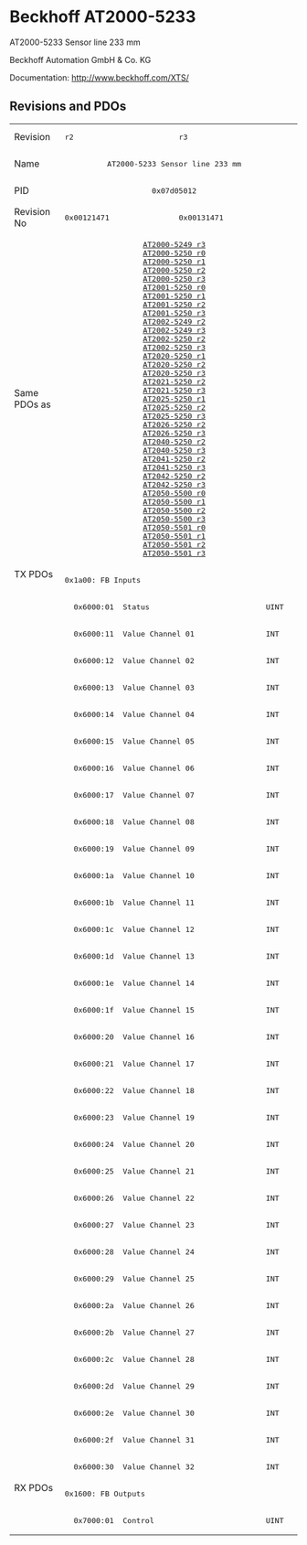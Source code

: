 # Beckhoff AT2000-5233

AT2000-5233 Sensor line 233 mm

Beckhoff Automation GmbH & Co. KG

Documentation: <a href="http://www.beckhoff.com/XTS/">http://www.beckhoff.com/XTS/</a>

## Revisions and PDOs
<table>
<tr >
<td class="first">Revision</td>
<td ><pre>r2</pre></td>
<td ><pre>r3</pre></td>
</tr>
<tr >
<td class="first">Name</td>
<td  colspan=2 align="center"><pre>AT2000-5233 Sensor line 233 mm</pre></td>
</tr>
<tr >
<td class="first">PID</td>
<td  colspan=2 align="center"><pre>0x07d05012</pre></td>
</tr>
<tr >
<td class="first">Revision No</td>
<td ><pre>0x00121471</pre></td>
<td ><pre>0x00131471</pre></td>
</tr>
<tr >
<td class="first">Same PDOs as</td>
<td  colspan=2 align="center"><pre><a href="AT2000-5249">AT2000-5249 r3</a><br/><a href="AT2000-5250">AT2000-5250 r0</a><br/><a href="AT2000-5250">AT2000-5250 r1</a><br/><a href="AT2000-5250">AT2000-5250 r2</a><br/><a href="AT2000-5250">AT2000-5250 r3</a><br/><a href="AT2001-5250">AT2001-5250 r0</a><br/><a href="AT2001-5250">AT2001-5250 r1</a><br/><a href="AT2001-5250">AT2001-5250 r2</a><br/><a href="AT2001-5250">AT2001-5250 r3</a><br/><a href="AT2002-5249">AT2002-5249 r2</a><br/><a href="AT2002-5249">AT2002-5249 r3</a><br/><a href="AT2002-5250">AT2002-5250 r2</a><br/><a href="AT2002-5250">AT2002-5250 r3</a><br/><a href="AT2020-5250">AT2020-5250 r1</a><br/><a href="AT2020-5250">AT2020-5250 r2</a><br/><a href="AT2020-5250">AT2020-5250 r3</a><br/><a href="AT2021-5250">AT2021-5250 r2</a><br/><a href="AT2021-5250">AT2021-5250 r3</a><br/><a href="AT2025-5250">AT2025-5250 r1</a><br/><a href="AT2025-5250">AT2025-5250 r2</a><br/><a href="AT2025-5250">AT2025-5250 r3</a><br/><a href="AT2026-5250">AT2026-5250 r2</a><br/><a href="AT2026-5250">AT2026-5250 r3</a><br/><a href="AT2040-5250">AT2040-5250 r2</a><br/><a href="AT2040-5250">AT2040-5250 r3</a><br/><a href="AT2041-5250">AT2041-5250 r2</a><br/><a href="AT2041-5250">AT2041-5250 r3</a><br/><a href="AT2042-5250">AT2042-5250 r2</a><br/><a href="AT2042-5250">AT2042-5250 r3</a><br/><a href="AT2050-5500">AT2050-5500 r0</a><br/><a href="AT2050-5500">AT2050-5500 r1</a><br/><a href="AT2050-5500">AT2050-5500 r2</a><br/><a href="AT2050-5500">AT2050-5500 r3</a><br/><a href="AT2050-5501">AT2050-5501 r0</a><br/><a href="AT2050-5501">AT2050-5501 r1</a><br/><a href="AT2050-5501">AT2050-5501 r2</a><br/><a href="AT2050-5501">AT2050-5501 r3</a></pre></td>
</tr>
<tr class="txpdo pdosection">
<td class="first" rowspan=34 valign=top>TX PDOs</td>
<td colspan=2 align="left"><pre>0x1a00: FB Inputs</pre></td>
<td></td>
</tr>
<tr class="txpdo">
<td class="first" colspan=2 align="left"><pre>  0x6000:01  Status                          UINT</pre></td>
</tr>
<tr class="txpdo">
<td class="first" colspan=2 align="left"><pre>  0x6000:11  Value Channel 01                INT</pre></td>
</tr>
<tr class="txpdo">
<td class="first" colspan=2 align="left"><pre>  0x6000:12  Value Channel 02                INT</pre></td>
</tr>
<tr class="txpdo">
<td class="first" colspan=2 align="left"><pre>  0x6000:13  Value Channel 03                INT</pre></td>
</tr>
<tr class="txpdo">
<td class="first" colspan=2 align="left"><pre>  0x6000:14  Value Channel 04                INT</pre></td>
</tr>
<tr class="txpdo">
<td class="first" colspan=2 align="left"><pre>  0x6000:15  Value Channel 05                INT</pre></td>
</tr>
<tr class="txpdo">
<td class="first" colspan=2 align="left"><pre>  0x6000:16  Value Channel 06                INT</pre></td>
</tr>
<tr class="txpdo">
<td class="first" colspan=2 align="left"><pre>  0x6000:17  Value Channel 07                INT</pre></td>
</tr>
<tr class="txpdo">
<td class="first" colspan=2 align="left"><pre>  0x6000:18  Value Channel 08                INT</pre></td>
</tr>
<tr class="txpdo">
<td class="first" colspan=2 align="left"><pre>  0x6000:19  Value Channel 09                INT</pre></td>
</tr>
<tr class="txpdo">
<td class="first" colspan=2 align="left"><pre>  0x6000:1a  Value Channel 10                INT</pre></td>
</tr>
<tr class="txpdo">
<td class="first" colspan=2 align="left"><pre>  0x6000:1b  Value Channel 11                INT</pre></td>
</tr>
<tr class="txpdo">
<td class="first" colspan=2 align="left"><pre>  0x6000:1c  Value Channel 12                INT</pre></td>
</tr>
<tr class="txpdo">
<td class="first" colspan=2 align="left"><pre>  0x6000:1d  Value Channel 13                INT</pre></td>
</tr>
<tr class="txpdo">
<td class="first" colspan=2 align="left"><pre>  0x6000:1e  Value Channel 14                INT</pre></td>
</tr>
<tr class="txpdo">
<td class="first" colspan=2 align="left"><pre>  0x6000:1f  Value Channel 15                INT</pre></td>
</tr>
<tr class="txpdo">
<td class="first" colspan=2 align="left"><pre>  0x6000:20  Value Channel 16                INT</pre></td>
</tr>
<tr class="txpdo">
<td class="first" colspan=2 align="left"><pre>  0x6000:21  Value Channel 17                INT</pre></td>
</tr>
<tr class="txpdo">
<td class="first" colspan=2 align="left"><pre>  0x6000:22  Value Channel 18                INT</pre></td>
</tr>
<tr class="txpdo">
<td class="first" colspan=2 align="left"><pre>  0x6000:23  Value Channel 19                INT</pre></td>
</tr>
<tr class="txpdo">
<td class="first" colspan=2 align="left"><pre>  0x6000:24  Value Channel 20                INT</pre></td>
</tr>
<tr class="txpdo">
<td class="first" colspan=2 align="left"><pre>  0x6000:25  Value Channel 21                INT</pre></td>
</tr>
<tr class="txpdo">
<td class="first" colspan=2 align="left"><pre>  0x6000:26  Value Channel 22                INT</pre></td>
</tr>
<tr class="txpdo">
<td class="first" colspan=2 align="left"><pre>  0x6000:27  Value Channel 23                INT</pre></td>
</tr>
<tr class="txpdo">
<td class="first" colspan=2 align="left"><pre>  0x6000:28  Value Channel 24                INT</pre></td>
</tr>
<tr class="txpdo">
<td class="first" colspan=2 align="left"><pre>  0x6000:29  Value Channel 25                INT</pre></td>
</tr>
<tr class="txpdo">
<td class="first" colspan=2 align="left"><pre>  0x6000:2a  Value Channel 26                INT</pre></td>
</tr>
<tr class="txpdo">
<td class="first" colspan=2 align="left"><pre>  0x6000:2b  Value Channel 27                INT</pre></td>
</tr>
<tr class="txpdo">
<td class="first" colspan=2 align="left"><pre>  0x6000:2c  Value Channel 28                INT</pre></td>
</tr>
<tr class="txpdo">
<td class="first" colspan=2 align="left"><pre>  0x6000:2d  Value Channel 29                INT</pre></td>
</tr>
<tr class="txpdo">
<td class="first" colspan=2 align="left"><pre>  0x6000:2e  Value Channel 30                INT</pre></td>
</tr>
<tr class="txpdo">
<td class="first" colspan=2 align="left"><pre>  0x6000:2f  Value Channel 31                INT</pre></td>
</tr>
<tr class="txpdo">
<td class="first" colspan=2 align="left"><pre>  0x6000:30  Value Channel 32                INT</pre></td>
</tr>
<tr class="rxpdo pdosection">
<td class="first" rowspan=2 valign=top>RX PDOs</td>
<td colspan=2 align="left"><pre>0x1600: FB Outputs</pre></td>
<td></td>
</tr>
<tr class="rxpdo">
<td class="first" colspan=2 align="left"><pre>  0x7000:01  Control                         UINT</pre></td>
</tr>
</table>
